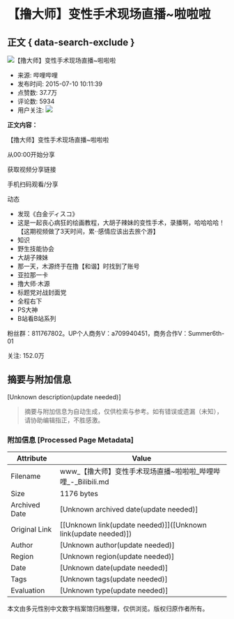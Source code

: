 # 【撸大师】变性手术现场直播~啦啦啦

## 正文 { data-search-exclude }


![【撸大师】变性手术现场直播~啦啦啦](//i1.hdslb.com/bfs/archive/0e653e7d90390f12d130f766bb26578a4d91e6c9.jpg@518w_290h_1c_!web-video-share-cover.webp)

- 来源: 哔哩哔哩
- 发布时间: 2015-07-10 10:11:39
- 点赞数: 37.7万
- 评论数: 5934
- 用户关注: ![](//i1.hdslb.com/bfs/face/04275c8071dde26a8df0775c97095ce612cc2c8c.jpg@96w.webp)

**正文内容：**

【撸大师】变性手术现场直播~啦啦啦

从00:00开始分享

获取视频分享链接

手机扫码观看/分享

动态

- 发现《白金ディスコ》
- 这是一起丧心病狂的绘画教程，大胡子辣妹的变性手术，录播啊，哈哈哈哈！【这期视频做了3天时间，累··感情应该出去旅个游】
- 知识
- 野生技能协会
- 大胡子辣妹
- 那一天，木源终于在撸【和谐】时找到了账号
- 亚拉那一卡
- 撸大师·木源
- 标题党对战封面党
- 全程右下
- PS大神
- B站看B站系列

粉丝群：811767802。UP个人商务V：a709940451，商务合作V：Summer6th-01

关注: 152.0万
<!-- tcd_original_link https://www.bilibili.com/video/av2553204 -->


## 摘要与附加信息

<!-- tcd_abstract -->
[Unknown description(update needed)]
<!-- tcd_abstract_end -->

> 摘要与附加信息为自动生成，仅供检索与参考。如有错误或遗漏（未知），请协助编辑指正，不胜感激。

### 附加信息 [Processed Page Metadata]

| Attribute       | Value                                  |
|-----------------|----------------------------------------|
| Filename        | www_【撸大师】变性手术现场直播~啦啦啦_哔哩哔哩_-_Bilibili.md                             |
| Size            | 1176 bytes                           |
| Archived Date   | [Unknown archived date(update needed)]                             |
| Original Link   | [[Unknown link(update needed)]]([Unknown link(update needed)])                       |
| Author          | [Unknown author(update needed)]                               |
| Region          | [Unknown region(update needed)]                               |
| Date            | [Unknown date(update needed)]                                 |
| Tags            | [Unknown tags(update needed)]                                 |
| Evaluation            | [Unknown type(update needed)]                                 |
<!-- tcd_table_end -->

本文由多元性别中文数字档案馆归档整理，仅供浏览。版权归原作者所有。
